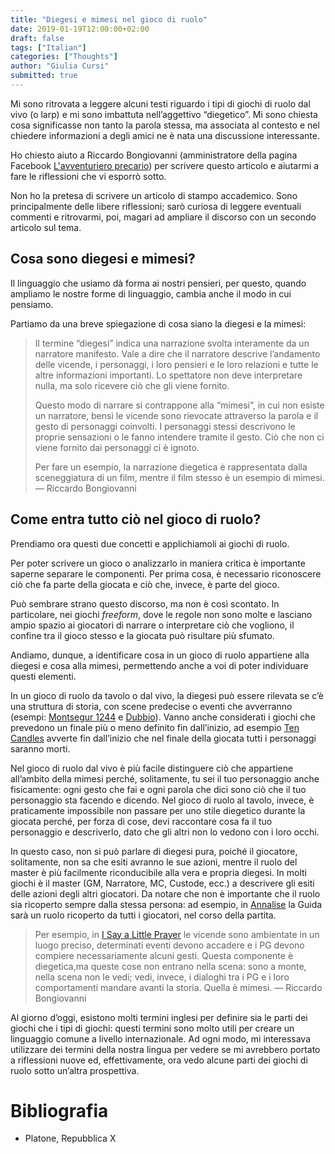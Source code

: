 ```yaml
---
title: "Diegesi e mimesi nel gioco di ruolo"
date: 2019-01-19T12:00:00+02:00
draft: false
tags: ["Italian"]
categories: ["Thoughts"]
author: "Giulia Cursi"
submitted: true 
---
```


Mi sono ritrovata a leggere alcuni testi riguardo i tipi di giochi di ruolo dal vivo (o larp) e mi sono imbattuta nell’aggettivo “diegetico”. Mi sono chiesta cosa significasse non tanto la parola stessa, ma associata al contesto e nel chiedere informazioni a degli amici ne è nata una discussione interessante.

<!--more-->

Ho chiesto aiuto a Riccardo Bongiovanni (amministratore della pagina Facebook [L'avventuriero precario](https://www.facebook.com/AvventurieroPrecario/)) per scrivere questo articolo e aiutarmi a fare le riflessioni che vi esporrò sotto.

Non ho la pretesa di scrivere un articolo di stampo accademico. Sono principalmente delle libere riflessioni; sarò curiosa di leggere eventuali commenti e ritrovarmi, poi, magari ad ampliare il discorso con un secondo articolo sul tema.

## Cosa sono diegesi e mimesi?

Il linguaggio che usiamo dà forma ai nostri pensieri, per questo, quando ampliamo le nostre forme di linguaggio, cambia anche il modo in cui pensiamo.

Partiamo da una breve spiegazione di cosa siano la diegesi e la mimesi:

> Il termine “diegesi” indica una narrazione svolta interamente da un narratore manifesto. Vale a dire che il narratore descrive l’andamento delle vicende, i personaggi, i loro pensieri e le loro relazioni e tutte le altre informazioni importanti. Lo spettatore non deve interpretare nulla, ma solo ricevere ciò che gli viene fornito.
> 
> Questo modo di narrare si contrappone alla “mimesi”, in cui non esiste un narratore, bensì le vicende sono rievocate attraverso la parola e il gesto di personaggi coinvolti. I personaggi stessi descrivono le proprie sensazioni o le fanno intendere tramite il gesto. Ciò che non ci viene fornito dai personaggi ci è ignoto. 
> 
> Per fare un esempio, la narrazione diegetica è rappresentata dalla sceneggiatura di un film, mentre il film stesso è un esempio di mimesi. 
> — Riccardo Bongiovanni

## Come entra tutto ciò nel gioco di ruolo?

Prendiamo ora questi due concetti e applichiamoli ai giochi di ruolo.

Per poter scrivere un gioco o analizzarlo in maniera critica è importante saperne separare le componenti. Per prima cosa, è necessario riconoscere ciò che fa parte della giocata e ciò che, invece, è parte del gioco.

Può sembrare strano questo discorso, ma non è così scontato. In particolare, nei giochi *freeform*, dove le regole non sono molte e lasciano ampio spazio ai giocatori di narrare o interpretare ciò che vogliono, il confine tra il gioco stesso e la giocata può risultare più sfumato.

Andiamo, dunque, a identificare cosa in un gioco di ruolo appartiene alla diegesi e cosa alla mimesi, permettendo anche a voi di poter individuare questi elementi.

In un gioco di ruolo da tavolo o dal vivo, la diegesi può essere rilevata se c’è una struttura di storia, con scene predecise o eventi che avverranno (esempi: [Montsegur 1244](http://www.narrattiva.it/it/shop/tabellone-e-segnalini/montsegur-1244/) e [Dubbio](http://www.narrattiva.it/it/shop/tabellone-e-segnalini/dubbio/)). Vanno anche considerati i giochi che prevedono un finale più o meno definito fin dall’inizio, ad esempio [Ten Candles](http://cavalrygames.com/ten-candles/) avverte fin dall’inizio che nel finale della giocata tutti i personaggi saranno morti.

Nel gioco di ruolo dal vivo è più facile distinguere ciò che appartiene all’ambito della mimesi perché, solitamente, tu sei il tuo personaggio anche fisicamente: ogni gesto che fai e ogni parola che dici sono ciò che il tuo personaggio sta facendo e dicendo. Nel gioco di ruolo al tavolo, invece, è praticamente impossibile non passare per uno stile diegetico durante la giocata perché, per forza di cose, devi raccontare cosa fa il tuo personaggio e descriverlo, dato che gli altri non lo vedono con i loro occhi.

In questo caso, non si può parlare di diegesi pura, poiché il giocatore, solitamente, non sa che esiti avranno le sue azioni, mentre il ruolo del master è più facilmente riconducibile alla vera e propria diegesi. In molti giochi è il master (GM, Narratore, MC, Custode, ecc.) a descrivere gli esiti delle azioni degli altri giocatori. Da notare che non è importante che il ruolo sia ricoperto sempre dalla stessa persona: ad esempio, in [Annalise](http://www.narrattiva.it/it/shop/libro/annalise-2-edizione/) la Guida sarà un ruolo ricoperto da tutti i giocatori, nel corso della partita.

> Per esempio, in [I Say a Little Prayer](https://scenariofestival.se/archive/scenarios-2014/i-say-a-little-prayer/) le vicende sono ambientate in un luogo preciso, determinati eventi devono accadere e i PG devono compiere necessariamente alcuni gesti. Questa componente è diegetica,ma queste cose non entrano nella scena: sono a monte, nella scena non le vedi; vedi, invece, i dialoghi tra i PG e i loro comportamenti mandare avanti la storia. Quella è mimesi.
> — Riccardo Bongiovanni

Al giorno d’oggi, esistono molti termini inglesi per definire sia le parti dei giochi che i tipi di giochi: questi termini sono molto utili per creare un linguaggio comune a livello internazionale. Ad ogni modo, mi interessava utilizzare dei termini della nostra lingua per vedere se mi avrebbero portato a riflessioni nuove ed, effettivamente, ora vedo alcune parti dei giochi di ruolo sotto un’altra prospettiva.

# Bibliografia
- Platone, Repubblica X